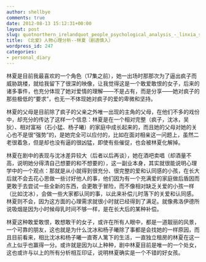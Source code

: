 ```yaml
---
author: shellbye
comments: true
date: 2012-08-13 15:12:31+00:00
layout: post
slug: quotnorthern_irelandquot_people_psychological_analysis_-_linxia_spoilers_shenru
title: 《北爱》人物心理分析--林夏（剧透慎入）
wordpress_id: 247
categories:
- personal_diary
---
```


林夏是目前我最喜欢的一个角色（17集之前），她一出场时那那次为了逼出疯子而威胁跳楼，就给我留下了很深的映像，让我觉得这是一个敢爱敢恨的女子，后来的诸多事件，也充分体现了她对爱情的理解——不是占有，而是分享——她对疯子的那些极低的“要求”，也无一不体现她对疯子的爱的卑微和坚持。

林夏的父母是目前除了疯子的父亲之外唯一出现的主角的父母，在他们不多的戏份中，却充分的传达了这样一个信息：林夏是在一个相对完整（疯子，沈冰，吴狄）、相对富裕（石小猛、杨子曦）的家庭中成长起来的，而且她的父母对她的关心也不是很“强势”的，是她完全可以应付的，比如在面对相亲这一问题上，虽然二老很着急，但是却也没有逼的很凶猛，即使有些催促，也会被林夏化解掉。

林夏在剧中的表现与沈冰差异较大（后者以后再谈），她在酒吧卖唱（却酒量不高，说明她分得清自己想要的和不想要的），这一副业本身，其实就很能说明心理学中的一个观点：那就是从小就得到很充分、很完整的爱和认同感的小孩，在长大后就不会去花心思做一些讨好他人的事，他们因为有一个充满爱的家庭做后盾因而更敢于去尝试一些全新的东西，会更敢于冒险，而不像相对缺乏关爱的小孩一样（比如沈冰），会做一些大家都认同的事，以此来补偿儿时落下的关爱和认同感。林夏则不会，因为这方面的心理需求就很小时就已经得到了满足。就像弗洛伊德所说吸烟是因为小时候母乳时间不够一样，是在长大后的某种补偿。

林夏这种敢爱敢恨，敢想敢干的女子，或许在所有人眼中，都是一道靓丽的风景，一个可靠的朋友，这也就是为什么沈冰和杨子曦除了事都是会找她的一样原因，而且目前看来，相比沈冰和杨子曦一直寄人篱下的生活，一直独立租房的林夏在这一点上似乎也赢得一分。或许就是因为以上种种，剧中林夏目前是唯一的一个处女，这也或许与以上的所有分析相互印证，说明林夏确实是一个不错的好女孩。

  

